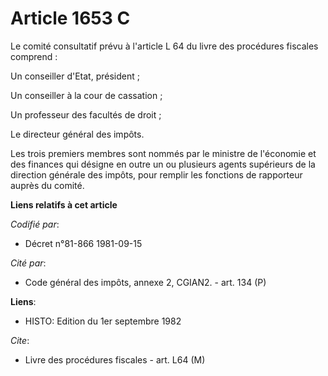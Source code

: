 # Article 1653 C

Le comité consultatif prévu à l'article L 64 du livre des procédures fiscales comprend :

Un conseiller d'Etat, président ;

Un conseiller à la cour de cassation ;

Un professeur des facultés de droit ;

Le directeur général des impôts.

Les trois premiers membres sont nommés par le ministre de l'économie et des finances qui désigne en outre un ou plusieurs
agents supérieurs de la direction générale des impôts, pour remplir les fonctions de rapporteur auprès du comité.

**Liens relatifs à cet article**

_Codifié par_:

  - Décret n°81-866 1981-09-15

_Cité par_:

  - Code général des impôts, annexe 2, CGIAN2. - art. 134 (P)

**Liens**:

  - HISTO: Edition du 1er septembre 1982

_Cite_:

  - Livre des procédures fiscales - art. L64 (M)
